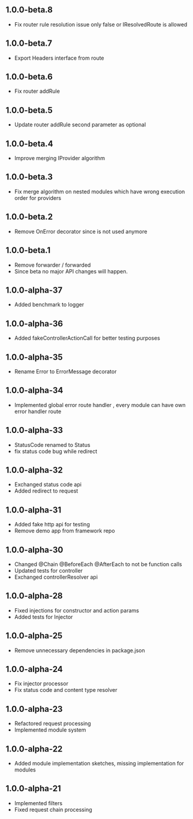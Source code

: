 ## 1.0.0-beta.8
- Fix router rule resolution issue only false or IResolvedRoute is allowed

## 1.0.0-beta.7
- Export Headers interface from route

## 1.0.0-beta.6
- Fix router addRule 

## 1.0.0-beta.5
- Update router addRule second parameter as optional

## 1.0.0-beta.4
- Improve merging IProvider algorithm

## 1.0.0-beta.3
- Fix merge algorithm on nested modules which have wrong execution order for providers

## 1.0.0-beta.2
- Remove OnError decorator since is not used anymore

## 1.0.0-beta.1
- Remove forwarder / forwarded
- Since beta no major API changes will happen.

## 1.0.0-alpha-37
- Added benchmark to logger

## 1.0.0-alpha-36
- Added fakeControllerActionCall for better testing purposes

## 1.0.0-alpha-35
- Rename Error to ErrorMessage decorator

## 1.0.0-alpha-34
- Implemented global error route handler , every module can have own error handler route


## 1.0.0-alpha-33
- StatusCode renamed to Status
- fix status code bug while redirect

## 1.0.0-alpha-32
- Exchanged status code api
- Added redirect to request

## 1.0.0-alpha-31
- Added fake http api for testing 
- Remove demo app from framework repo


## 1.0.0-alpha-30
- Changed @Chain @BeforeEach @AfterEach to not be function calls
- Updated tests for controller 
- Exchanged controllerResolver api

## 1.0.0-alpha-28
- Fixed injections for constructor and action params 
- Added tests for Injector

## 1.0.0-alpha-25
- Remove unnecessary dependencies in package.json  

## 1.0.0-alpha-24
- Fix injector processor
- Fix status code and content type resolver

## 1.0.0-alpha-23
- Refactored request processing
- Implemented module system

## 1.0.0-alpha-22
- Added module implementation sketches, missing implementation for modules

## 1.0.0-alpha-21

- Implemented filters
- Fixed request chain processing
